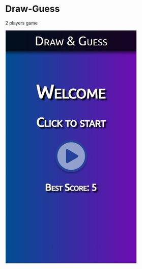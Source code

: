 # Draw-Guess
2 players game

<img src="https://raw.githubusercontent.com/ente4120/Draw-Guess/master/drawnguess.jpg" alt="My cool logo"/>
